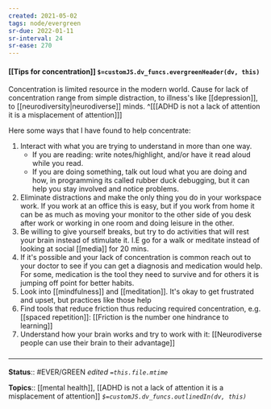 ```yaml
---
created: 2021-05-02
tags: node/evergreen
sr-due: 2022-01-11
sr-interval: 24
sr-ease: 270
---
```


#### [[Tips for concentration]] `$=customJS.dv_funcs.evergreenHeader(dv, this)`

Concentration is limited resource in the modern world. Cause for lack of concentration range from simple distraction, to illness's like [[depression]], to [[neurodiversity|neurodiverse]] minds.
^[[[ADHD is not a lack of attention it is a misplacement of attention]]]

Here some ways that I have found to help concentrate:
1. Interact with what you are trying to understand in more than one way. 
	- If you are reading: write notes/highlight, and/or have it read aloud while you read. 
	- If you are doing something, talk out loud what you are doing and how, in programming its called rubber duck debugging, but it can help you stay involved and notice problems. 
2. Eliminate distractions and make the only thing you do in your workspace work. If you work at an office this is easy, but if you work from home it can be as much as moving your monitor to the other side of you desk after work or working in one room and doing leisure in the other.
3. Be willing to give yourself breaks, but try to do activities that will rest your brain instead of stimulate it. I.E go for a walk  or meditate instead of looking at social [[media]] for 20 mins.
4. If it's possible and your lack of concentration is common reach out to your doctor to see if you can get a diagnosis and medication would help. For some, medication is the tool they need to survive and for others it is jumping off point for better habits.
5. Look into [[mindfulness]] and [[meditation]]. It's okay to get frustrated and upset, but practices like those help 
6. Find tools that reduce friction thus reducing required concentration, e.g. [[spaced repetition]]: [[Friction is the number one hindrance to learning]]
7. Understand how your brain works and try to work with it: [[Neurodiverse people can use their brain to their advantage]]

### <hr class="footnote"/>

**Status**:: #EVER/GREEN 
*edited `=this.file.mtime`*

**Topics**:: [[mental health]], [[ADHD is not a lack of attention it is a misplacement of attention]]
*`$=customJS.dv_funcs.outlinedIn(dv, this)`*
